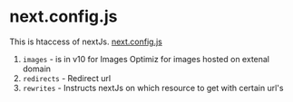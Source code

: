 # next.config.js

This is htaccess of nextJs. [next.config.js](https://nextjs.org/docs/basic-features/image-optimization)

1. `images` - is in v10 for Images Optimiz for images hosted on extenal domain
2. `redirects` - Redirect url
3. `rewrites` - Instructs nextJs on which resource to get with certain url's 